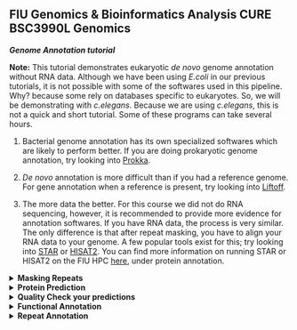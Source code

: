 ## FIU Genomics & Bioinformatics Analysis CURE BSC3990L Genomics ###

***Genome Annotation tutorial***

<b>Note:</b> This tutorial demonstrates eukaryotic <i>de novo</i> genome annotation without RNA data. Although we have been using <i>E.coli</i> in our previous tutorials, it is not possible with some of the softwares used in this pipeline. Why? because some rely on databases specific to eukaryotes. So, we will be demonstrating with <i>c.elegans</i>. Because we are using <i>c.elegans</i>, this is not a quick and short tutorial. Some of these programs can take several hours.

1. Bacterial genome annotation has its own specialized softwares which are likely to perform better. If you are doing prokaryotic genome annotation, try looking into [Prokka](https://github.com/tseemann/prokka).

2. <i>De novo</i> annotation is more difficult than if you had a reference genome. For gene annotation when a reference is present, try looking into [Liftoff](https://github.com/agshumate/Liftoff).

3. The more data the better. For this course we did not do RNA sequencing, however, it is recommended to provide more evidence for annotation softwares. 
If you have RNA data, the process is very similar. The only difference is that after repeat masking, you have to align your RNA data to your genome. 
A few popular tools exist for this; try looking into [STAR](https://github.com/alexdobin/STAR?tab=readme-ov-file) or [HISAT2](https://daehwankimlab.github.io/hisat2/manual/). 
You can find more information on running STAR or HISAT2 on the FIU HPC [here](https://github.com/ToriEggers/DeNovo-Nematode-Pipeline/blob/main/DeNovo-Nematode-Pipeline.md), under protein annotation. 

<details>

<summary><b>Masking Repeats</b></summary>

Masking the repeat regions of the genome makes protein annotation easier, and many softwares ask for a 'softmasked' version of a genome. If not provided, they often make one for you before beginning annotation. 'Softmasking' a genome means to replace repeat regions with lowercase letters, so instead of ATGCGC, you might see ATgcgc. 'Hardmasking' a genome means to replace repeat regions with 'N', so instead of ATGCGC, you might see ATNNNN. Here, we softmask our genome with repeatmodeler and repeatmasker. 

## Set up

`cd` to your working directory. For me this is /home/data/jfierst_classroom/tori

```
mkdir annotation
```

```
cd annotation
```

## Get the Data

There are 2 ways to get the data (if you are not affiliated with the class do the second option):

Option #1
```
cp /home/data/jfierst_classroom/annotationPractice/elegans.fasta ./.
```

Option #2

<b> Do not copy/paste teh entire code block but go line by line</b>
```
wget https://ftp.ncbi.nlm.nih.gov/genomes/all/GCF/000/002/985/GCF_000002985.6_WBcel235/GCF_000002985.6_WBcel235_genomic.fna.gz
gunzip GCF_000002985.6_WBcel235_genomic.fna.gz
awk '/^>/ {print; next} {print toupper($0)}' GCF_000002985.6_WBcel235_genomic.fna > elegans.fasta
```

## Generate a Repeat Library

First we use [RepeatModeler/Masker](https://github.com/Dfam-consortium/RepeatModeler) to find repetitive regions and create whats called a 'repeat library'.

Install repeatModeler/Masker with conda:

```
module load mamba/23.1.0-4
```

```
conda create -n repeatmodeler
```

```
source activate repeatmodeler
```

```
mamba install -c bioconda repeatmodeler
```
Make sure it installed properly. Type `BuildDatabase` and the manual for that command should appear. If there is an error that says command not found, make sure you did the above installation correctly. 

Make the script:
```
vi repeatmodeler.sh
```

Hit [i] for insert and copy/paste the following:
```
#!/bin/bash

#SBATCH --account acc_jfierst_classroom
#SBATCH --qos highmem1
#SBATCH --partition highmem1
#SBATCH --output=out_repeatmodeler.log
#SBATCH --mail-user=username@email.com   #use your own email
#SBATCH --mail-type=ALL

module load mamba/23.1.0-4
source activate repeatmodeler

#Build the database
BuildDatabase -name ELEGANS elegans.fasta

#Run RepeatModeler for de novo repeat identification and characterization. Takes long time.
RepeatModeler -threads 8 -database ELEGANS

#Use the queryRepeatDatabase.pl script inside RepeatMasker/util to extract Rhabditida repeats
python /home/[username]/.conda/envs/repeatmodeler/share/RepeatMasker/famdb.py families -f fasta_acc -ad --curated 'rhabditida' > Rhabditida.repeatmasker

#Combine the files to create a library of de novo and known repeats
cat RM*/consensi.fa.classified Rhabditida.repeatmasker > Elegans.repeats

```

Hit [Esc], then type `:wq` and hit [Enter] 

Your output will be Elegans.repeats. This takes about 1-2 days to complete on <i>c.elegans</i>

## Softmask the Repeats

Now, mask the repeats from the library you just generated. 

Make the script:
```
vi repeatmasker.sh
```

Hit [i] for insert and copy/paste the following:
```
#!/bin/bash

#SBATCH --account acc_jfierst_classroom
#SBATCH --qos highmem1
#SBATCH --partition highmem1
#SBATCH --output=out_repeatmasker.log
#SBATCH --mail-user=username@email.com   #use your own email
#SBATCH --mail-type=ALL

module load mamba/23.1.0-4
source activate repeatmodeler

#Mask the genome of known repeats
RepeatMasker -lib Elegans.repeats -pa 8 -xsmall -nolow elegans.fasta 
```
Hit [Esc], then type `:wq` and hit [Enter]

-nolow / -l(ow)

With the option -nolow or -l(ow) only interspersed repeats are masked. Other repeats, which are less complex, like simple tandem repeats and low complexity (polypurine, AT-rich) regions are skipped with the -nolow option. By default all repeats are masked. For database searches the default setting is recommended, but sometimes, e.g. when using the masked sequence to predict the presence of exons, it may be better to skip the low complexity masking.

-xsmall 

Returns repetitive regions in lowercase (soft masking) instead of replacing with N's (hard masking). Non-repeat regions remain in uppercase.

-pa

Stands for parallel, meaning it runs the program on 8 sequences at a time. 

This will take about 40 minutes to complete. The output of RepeatMasker is elegans.fasta.masked. `more` or `less` the file. You should notice that it now has a mix of lowercase and uppercase letters. 

</details>

<details>
<summary><b>Protein Prediction</b></summary>

Many softwares exist for protein prediction, most of which use machine learning methods like CNNs, LSTMs, and HMMs. Those used today include BRAKER, GALBA, Tiberius, and Helixer. Some older ones include MAKER or FunAnnotate. BRAKER has 3 versions: BRAKER1 is genome + RNA, BRAKER2 is genome + protein, and BRAKER3 is genome + RNA + protien. GALBA is like BRAKER2 but specifically code to deal with issues unique to large genomes (>500Gb). Tiberius is the newest annotator but has only been trained (modeled) on mammalian data. Helixer has more available models but is more particular about GPU requirements. Below, we use BRAKER2 for gene annotation, although notice from the images that these may not be the best annotations. Rather, it's what we can do with what we have.

![screenshot](https://github.com/FierstLab/Bootcamp/blob/main/pictures/annotatorsF1.png)

![screenshot](https://github.com/FierstLab/Bootcamp/blob/main/pictures/annotatorsRecall.png)

## BRAKER

https://github.com/Gaius-Augustus/BRAKER

Install the software using a singularity container:
```
module load singularity-3.8.7
```

```
singularity build braker3.sif docker://teambraker/braker3:latest
```
This may take several minutes.

```
singularity exec braker3.sif braker.pl
```

If installed correctly, you should get the braker help menu. 

You can also test your installation with their test data:

```
singularity exec -B $PWD:$PWD braker3.sif cp /opt/BRAKER/example/singularity-tests/test1.sh .
```

```
export BRAKER_SIF=/your/path/to/braker3.sif # may need to modify
```

```
bash test1.sh
```
This may run for about 15 minutes, creating an output directory called test1. The main output you are looking for is a file called braker.gtf. This file contains the final protein predictions made by BRAKER. Of course make sure to check your log files for any errors or warnings.

If the program is working, continue. 

Get the protein data:
```
cp /home/data/jfierst_classroom/GCF_000002985.6_WBcel235_translated_cds.faa ./.
```

Make the script:
```
vi singularity_braker.sh
```
Hit [i] for insert and copy/paste the following.
```
#!/bin/bash

#SBATCH --account acc_jfierst_classroom
#SBATCH --qos highmem1
#SBATCH --partition highmem1
#SBATCH --mail-user=your@email.com #input your email
#SBATCH --mail-type=ALL

module load singularity-3.8.7
module load proxy

export BRAKER_SIF=/your/path/to/braker3.sif #input your path

wd=output_braker2

# remove output directory if it already exists
if [ -d $wd ]; then
    rm -r $wd
fi

singularity exec -B ${PWD}:${PWD} ${BRAKER_SIF} braker.pl \
  --genome=elegans.fasta.masked \  #change genome if you are doing this with different data
  --prot_seq=GCF_000002985.6_WBcel235_translated_cds.faa \
  --workingdir=${wd} \
  --GENEMARK_PATH=${ETP}/gmes --threads 8 --softmasking --busco_lineage nematoda_odb10 &> output_singularity_braker2.log

```

hit [Esc] and type `:wq` then hit [Enter]

Submit the script:
```
sbatch singularity_braker.sh
```

<b>Note:</b> all files must be in the same working directory when using a singularity container. The genome, protein, and sif file should all be in your working directory.

This takes 1-2 days to run.

You can check the status of your job with:
```
squeue --me
```

Once complete, you should see a few different output files in the output_braker2 directory, namely:

braker.gtf is a table format of predictions (exon, intron, CDS) that includes the union of geneMark and Augustus predictions. augustus.hints.gtf is very similar but doesn't include geneMark hints. Using augustus.hints.gft may reduce false positives if BRAKER was run in ES mode.

braker.aa is the predicted protein sequences in fasta format. 

braker.codingseq is the nucleotide sequence of predicted proteins in fasta format. 

**Lets have a look:**

`more` or `less` or `head` braker.gtf

`more` or `less` or `head` braker.codingseq

`more` or `less` or `head` braker.aa

**How many genes are there?**
```
cat braker.gtf | cut -f 3 | grep -c "gene"
```

**How many sequences are in braker.aa?**
```
grep -c ">" braker.aa
```

Why might there be a difference?

</details>


<details>
<summary><b>Quality Check your predictions</b></summary>

Like assemblies, your results can vary depending on the program used and input data. Thus it is possible to generate multiple prediction sets for the same genome. If you want to compare them, you may want to quality check. 
    
## AGAT

[AGAT](https://agat.readthedocs.io/en/latest/) is used to covert the .gtf output file from BRAKER, to a .gff3 file format (this format can also be generated directly from BRAKER if you use the --gff3 flag). AGAT also calculates some basic statistics such as gene count, average length of the gene, average intron length, percent of genome which is genic, percent of genome covered by introns or exons, etc.

Install the software:
```
module load mamba/23.1.0-4
```

```
conda create -n AGAT
```

```
source activate AGAT
```

```
mamba install -c bioconda agat
```

Make the script:
```
vi agat.sh
```

hit [i] for insert and copy/paste the following:
```
#!/bin/bash

#SBATCH --account acc_jfierst_classroom
#SBATCH --qos highmem1
#SBATCH --partition highmem1
#SBATCH --output=out_agat.log
#SBATCH --mail-user=your@email.com
#SBATCH --mail-type=ALL

#load software
module load mamba/23.1.0-4
source activate AGAT

#convert gtf to gff file format
/home/[username]/.conda/envs/AGAT/bin/agat_convert_sp_gxf2gxf.pl \
  -g ./output_braker2/braker.gtf \
  -o braker2.gff3

#get statistics
/home/[username]/.conda/envs/AGAT/bin/agat_sp_statistics.pl \
  --gff braker2.gff3 \
  -f ./../elegans.fasta.masked \
  -o AGATstats.txt
```
hit [Esc] and then type `:wq` and hit [Enter]

Submit the script:
```
sbatch agat.sh
```

This is completed in about 5 minutes.

`more` or `less` AGATstats.txt

**How many genes do you have?**

**How many transcripts?**

**How many genes are overlapping?**

**What percent of the genome is genic?**

## BUSCO

Remember we've run Busco before, back in the GenomeAssembly Tutorial, it is the same concept, except here we use the predicted proteins as input and change -m nucl to -m prot

Make the script:
```
vi busco.sh
```
hit [i] for insert and copy/paste the following:
```
#!/bin/bash

#SBATCH --account acc_jfierst_classroom
#SBATCH --qos=highmem1
#SBATCH --partition=highmem1
#SBATCH --output=out_busco.log
#SBATCH -n 12
#SBATCH --mail-user=your_email@fiu.edu   # Please use your own email
#SBATCH --mail-type=ALL

module load busco/5.4.7

busco -c 4 -m prot -i ./output_braker2/braker.aa -o busco_out --offline --lineage_dataset /home/data/jfierst_classroom/nematoda_odb10
```
hit [Esc] and type `:wq` then hit [Enter]

Submit the script:
```
sbatch busco.sh
```

This should complete in 5-10 minutes. 

<b>How does this BUSCO result compare to your assembly BUSCO result?</b>

</details>

<details>
<summary><b>Functional Annotation</b></summary>

 ## InterProScan

InterProScan scans databases to predict protein function and domains. The input to this is a fasta format of predicted protein sequences, either nucleotide or amino acid works.

First, braker.aa has `*` characters at the end of each sequence. We have to remove these before input into InterProScan or you will get an error.

```
cd output_braker2
```

```
sed 's/\*//g' braker.aa > clean_braker.aa 
```

```
cd ..
```
Make the script:

```
vi interpro.sh
```

Hit [i] for insert and copy/past the following:
```
#!/bin/bash

#SBATCH --account acc_jfierst_classroom
#SBATCH --qos highmem1
#SBATCH --partition highmem1
#SBATCH -n 8
#SBATCH --output=out_interpro.log
#SBATCH --mail-user=youremail@fiu.edu
#SBATCH --mail-type=ALL

module load interproscan/5.68.100.0

/home/applications/interproscan/5.68.100.0/interproscan.sh -i ./output_braker2/clean_braker.aa -dp -goterms
```
hit [Esc] and type `:wq` then hit [Enter]

-dp deactivates the use of precalculated match lookup, which is more computationally expensive, but more thorough.

-goterms specifies that we want goterm matches output.

See the [InterProScan](https://interproscan-docs.readthedocs.io/en/v5/Introduction.html) documentation for more information.

Submit the script:
```
sbatch interpro.sh
```

This will take about 8 hours to run. The output will be clean_braker.aa.tsv, clean_braker.aa.xml, and clean_braker.aa.gff3. These are all just different file formats of the same information.

Let's say we are interested in GPCR proteins. This is generally a fast evolving protein family in nematodes, having alot to do with chemosensation, which is the main way nematodes navigate their environments. 

Try:
```
grep --color=ALWAYS "GPCR" clean_braker.aa.gff3 | head
```

<b>Are there GPCR proteins that were predicted?</b>

Try:
```
grep "GPCR" clean_braker.aa.gff3 | cut -f 1 | sort | uniq | wc -l
```

<b>How many genes are defined as GPCR proteins?</b>


</details>


<details>

<summary><b>Repeat Annotation</b></summary>

There are many softwares for repeat annotation. Extensive de novo repeat annotator (EDTA) was made by plant biologists and is sort of the standard in the field at the moment. However, many other softwares have been released in recent years, such as EarlGrey (benchmarked with <i>D.melanogaster</i>) and TransposonUltimate (benchmarked with <i>C.elegans</i>). All of these programs have the same outputs: (1) a repeat library in fasta format (2) a fasta of all repeats in the genome and (3) a gff file of all repeats in the genome. Thus, unless your goal is to compare the annotations of the three programs, you only need to run one of them.

## EDTA

## EarlGrey

Get the software:
```
module load mamba/23.1.0-4
```

```
conda create -n earlgrey
```

```
source activate earlgrey
```

```
mamba install -c conda-forge -c bioconda earlgrey=6.0.1
```
This will take ~10 minutes


Make the script:
```
vi earlgrey.sh
```

Hit [i] for insert and copy/paste the following:
```
#!/bin/bash

#SBATCH --account acc_jfierst_classroom
#SBATCH --partition highmem1
#SBATCH --output=out_earlgrey.log
#SBATCH --mail-user=youremail@fiu.edu
#SBATCH --mail-type=ALL
#SBATCH -n 16

module load proxy
module load mamba/23.1.0-4
source activate earlgrey

earlGrey -g unwrapped.fasta -s elegans -o ./elegans_earlGrey -r nematoda -l Elegans.repeats -e yes -t 16
```
hit [Esc] then type `:wq` and hit [Enter]

-g == softmasked genome, needs to be unwrapped

-s == species

-o == output directory

-e == run HELIANO for helitron annotation

-r == RepeatMasker search term

-l == starting consensus library for initial masking

-t == number of threads

Submit the script:
```
sbatch earlgrey.sh
```

## TransposonUltimate

</details>


